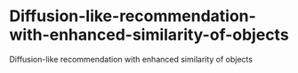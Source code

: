 # Diffusion-like-recommendation-with-enhanced-similarity-of-objects
Diffusion-like recommendation with enhanced similarity of objects
